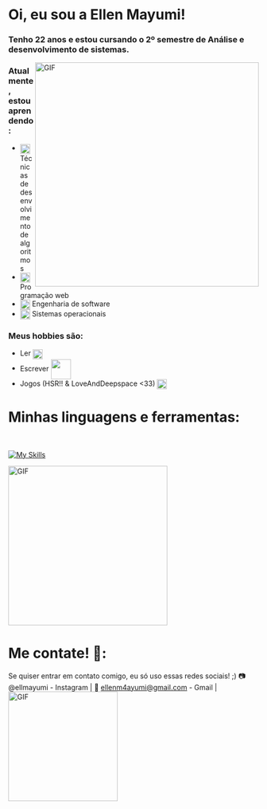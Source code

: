 # Oi, eu sou a Ellen Mayumi!

### Tenho 22 anos e estou cursando o 2º semestre de Análise e desenvolvimento de sistemas.


<img hight="400" width="450" alt="GIF" align="right" src="tumblr_24ca50c8a288bccbbcd5f37007973ba3_3021b8e7_500.gif">

###  Atualmente, estou aprendendo:
- <img hight="10" width="20" align="center" src="https://media.tenor.com/5k_VZG4gXzEAAAAi/eternal-sailor-moon.gif"> Técnicas de desenvolvimento de algoritmos
- <img hight="10" width="20" align="center" src="https://media.tenor.com/5k_VZG4gXzEAAAAi/eternal-sailor-moon.gif"> Programação web
- <img hight="10" width="20" align="center" src="https://media.tenor.com/5k_VZG4gXzEAAAAi/eternal-sailor-moon.gif"> Engenharia de software
- <img hight="10" width="20" align="center" src="https://media.tenor.com/5k_VZG4gXzEAAAAi/eternal-sailor-moon.gif"> Sistemas operacionais


###  Meus hobbies são: 
- Ler <img hight="10" width="20" align="center" src="https://media.tenor.com/FplNzhsEVnoAAAAi/kuromi-sanrio.gif">
- Escrever <img hight="30" width="40" align="center" src="https://media.tenor.com/UaXJBL3zQFMAAAAi/ibunwoo-my-melody.gif">
- Jogos (HSR!! & LoveAndDeepspace <33) <img hight="10" width="20" align="center" src="https://media.tenor.com/QXYXNdv9gggAAAAi/emoji-sanrio.gif">




# Minhas linguagens e ferramentas:

</br>
<p align="center">

[![My Skills](https://skillicons.dev/icons?i=html,css,python)](https://skillicons.dev)

<img hight="250" width="320" alt="GIF" align="center" src="https://64.media.tumblr.com/adaaf7f1cde9a5e1f2bca0375569b557/fea20c7939f211ec-2a/s540x810/4a76ee1c02d8ef57133a51f60c4df4bf9cf65190.gifv">
</br>

# Me contate! 📩:

Se quiser entrar em contato comigo, eu só uso essas redes sociais! ;)
📷 @ellmayumi - Instagram | 📨 ellenm4ayumi@gmail.com - Gmail |
<img hight="150" width="220" alt="GIF" align="left" src="https://64.media.tumblr.com/0e8f03db2c558bd432bb85c19c8a3c8e/e8b4119a00483015-28/s400x600/4840035a82b80c4a914c2175582005227c0c144c.gif">
